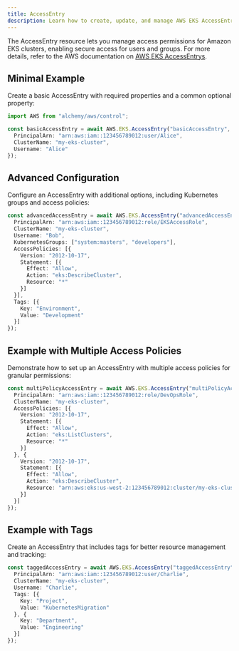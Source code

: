 ```yaml
---
title: AccessEntry
description: Learn how to create, update, and manage AWS EKS AccessEntrys using Alchemy Cloud Control.
---
```


The AccessEntry resource lets you manage access permissions for Amazon EKS clusters, enabling secure access for users and groups. For more details, refer to the AWS documentation on [AWS EKS AccessEntrys](https://docs.aws.amazon.com/eks/latest/userguide/).

## Minimal Example

Create a basic AccessEntry with required properties and a common optional property:

```ts
import AWS from "alchemy/aws/control";

const basicAccessEntry = await AWS.EKS.AccessEntry("basicAccessEntry", {
  PrincipalArn: "arn:aws:iam::123456789012:user/Alice",
  ClusterName: "my-eks-cluster",
  Username: "Alice"
});
```

## Advanced Configuration

Configure an AccessEntry with additional options, including Kubernetes groups and access policies:

```ts
const advancedAccessEntry = await AWS.EKS.AccessEntry("advancedAccessEntry", {
  PrincipalArn: "arn:aws:iam::123456789012:role/EKSAccessRole",
  ClusterName: "my-eks-cluster",
  Username: "Bob",
  KubernetesGroups: ["system:masters", "developers"],
  AccessPolicies: [{
    Version: "2012-10-17",
    Statement: [{
      Effect: "Allow",
      Action: "eks:DescribeCluster",
      Resource: "*"
    }]
  }],
  Tags: [{
    Key: "Environment",
    Value: "Development"
  }]
});
```

## Example with Multiple Access Policies

Demonstrate how to set up an AccessEntry with multiple access policies for granular permissions:

```ts
const multiPolicyAccessEntry = await AWS.EKS.AccessEntry("multiPolicyAccessEntry", {
  PrincipalArn: "arn:aws:iam::123456789012:role/DevOpsRole",
  ClusterName: "my-eks-cluster",
  AccessPolicies: [{
    Version: "2012-10-17",
    Statement: [{
      Effect: "Allow",
      Action: "eks:ListClusters",
      Resource: "*"
    }]
  }, {
    Version: "2012-10-17",
    Statement: [{
      Effect: "Allow",
      Action: "eks:DescribeCluster",
      Resource: "arn:aws:eks:us-west-2:123456789012:cluster/my-eks-cluster"
    }]
  }]
});
```

## Example with Tags

Create an AccessEntry that includes tags for better resource management and tracking:

```ts
const taggedAccessEntry = await AWS.EKS.AccessEntry("taggedAccessEntry", {
  PrincipalArn: "arn:aws:iam::123456789012:user/Charlie",
  ClusterName: "my-eks-cluster",
  Username: "Charlie",
  Tags: [{
    Key: "Project",
    Value: "KubernetesMigration"
  }, {
    Key: "Department",
    Value: "Engineering"
  }]
});
```